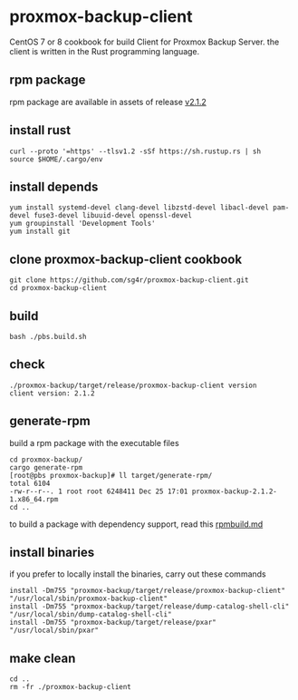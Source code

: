 # proxmox-backup-client
CentOS 7 or 8 cookbook for build Client for Proxmox Backup Server. the client is written in the Rust programming language.

## rpm package
rpm package are available in assets of release [v2.1.2](https://github.com/sg4r/proxmox-backup-client/releases/tag/v2.1.2)

## install rust
```
curl --proto '=https' --tlsv1.2 -sSf https://sh.rustup.rs | sh
source $HOME/.cargo/env
```
## install depends
```
yum install systemd-devel clang-devel libzstd-devel libacl-devel pam-devel fuse3-devel libuuid-devel openssl-devel
yum groupinstall 'Development Tools'
yum install git
```
## clone proxmox-backup-client cookbook
```
git clone https://github.com/sg4r/proxmox-backup-client.git
cd proxmox-backup-client
```
## build
```
bash ./pbs.build.sh
```
## check
```
./proxmox-backup/target/release/proxmox-backup-client version
client version: 2.1.2
```
## generate-rpm
build a rpm package with the executable files
```
cd proxmox-backup/
cargo generate-rpm
[root@pbs proxmox-backup]# ll target/generate-rpm/
total 6104
-rw-r--r--. 1 root root 6248411 Dec 25 17:01 proxmox-backup-2.1.2-1.x86_64.rpm
cd ..
```
to build a package with dependency support, read this [rpmbuild.md](rpmbuild.md)
## install binaries
if you prefer to locally install the binaries, carry out these commands
```
install -Dm755 "proxmox-backup/target/release/proxmox-backup-client" "/usr/local/sbin/proxmox-backup-client"
install -Dm755 "proxmox-backup/target/release/dump-catalog-shell-cli" "/usr/local/sbin/dump-catalog-shell-cli"
install -Dm755 "proxmox-backup/target/release/pxar" "/usr/local/sbin/pxar"
```
## make clean
```
cd ..
rm -fr ./proxmox-backup-client
```
